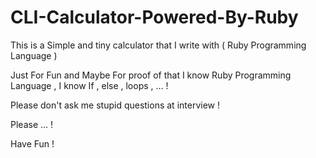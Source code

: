 # CLI-Calculator-Powered-By-Ruby

This is a Simple and tiny calculator that I write with ( Ruby Programming Language )

Just For Fun and Maybe For proof of that I know Ruby Programming Language , I know If , else , loops  , ... !

Please don't ask me stupid questions at interview !

Please ... !

Have Fun !

